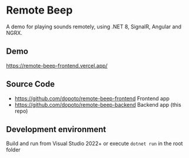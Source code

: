 # Remote Beep

A demo for playing sounds remotely, using .NET 8, SignalR, Angular and NGRX.

## Demo

https://remote-beep-frontend.vercel.app/

## Source Code

- https://github.com/dopoto/remote-beep-frontend
Frontend app 
- https://github.com/dopoto/remote-beep-backend
Backend app (this repo)

## Development environment

Build and run from Visual Studio 2022+ or execute ```dotnet run``` in the root folder




